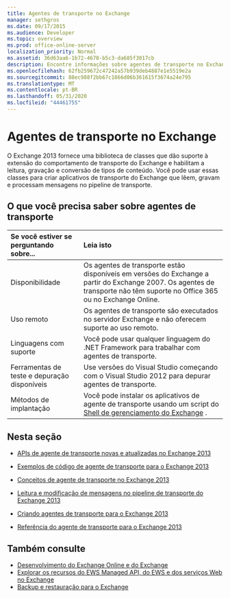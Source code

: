 ```yaml
---
title: Agentes de transporte no Exchange
manager: sethgros
ms.date: 09/17/2015
ms.audience: Developer
ms.topic: overview
ms.prod: office-online-server
localization_priority: Normal
ms.assetid: 36d63aa6-1b72-4670-b5c3-da685f3017cb
description: Encontre informações sobre agentes de transporte no Exchange 2013.
ms.openlocfilehash: 62fb259672c47242a57b939deb4887e1e5519e2a
ms.sourcegitcommit: 88ec988f2bb67c1866d06b361615f3674a24e795
ms.translationtype: MT
ms.contentlocale: pt-BR
ms.lasthandoff: 05/31/2020
ms.locfileid: "44461755"
---
```

# <a name="transport-agents-in-exchange"></a>Agentes de transporte no Exchange
  
O Exchange 2013 fornece uma biblioteca de classes que dão suporte à extensão do comportamento de transporte do Exchange e habilitam a leitura, gravação e conversão de tipos de conteúdo. Você pode usar essas classes para criar aplicativos de transporte do Exchange que lêem, gravam e processam mensagens no pipeline de transporte.
  
## <a name="what-you-need-to-know-about-transport-agents"></a>O que você precisa saber sobre agentes de transporte

|Se você estiver se perguntando sobre...|Leia isto|
|:-----|:-----|
|Disponibilidade  <br/> |Os agentes de transporte estão disponíveis em versões do Exchange a partir do Exchange 2007. Os agentes de transporte não têm suporte no Office 365 ou no Exchange Online.  <br/> |
|Uso remoto  <br/> |Os agentes de transporte são executados no servidor Exchange e não oferecem suporte ao uso remoto.  <br/> |
|Linguagens com suporte  <br/> |Você pode usar qualquer linguagem do .NET Framework para trabalhar com agentes de transporte.  <br/> |
|Ferramentas de teste e depuração disponíveis  <br/> |Use versões do Visual Studio começando com o Visual Studio 2012 para depurar agentes de transporte.  <br/> |
|Métodos de implantação  <br/> |Você pode instalar os aplicativos de agente de transporte usando um script do [Shell de gerenciamento do Exchange](../management/exchange-management-shell.md) .  <br/> |
   
## <a name="in-this-section"></a>Nesta seção

- [APIs de agente de transporte novas e atualizadas no Exchange 2013](new-and-updated-transport-agent-apis-in-exchange-2013.md)
    
- [Exemplos de código de agente de transporte para o Exchange 2013](transport-agent-code-samples-for-exchange-2013.md)
    
- [Conceitos de agente de transporte no Exchange 2013](transport-agent-concepts-in-exchange-2013.md)
    
- [Leitura e modificação de mensagens no pipeline de transporte do Exchange 2013](reading-and-modifying-messages-in-the-exchange-2013-transport-pipeline.md)
    
- [Criando agentes de transporte para o Exchange 2013](creating-transport-agents-for-exchange-2013.md)
    
- [Referência do agente de transporte para o Exchange 2013](transport-agent-reference-for-exchange-2013.md)
    
## <a name="see-also"></a>Também consulte

- [Desenvolvimento do Exchange Online e do Exchange](../exchange-server-development.md)    
- [Explorar os recursos do EWS Managed API, do EWS e dos serviços Web no Exchange](../exchange-web-services/explore-the-ews-managed-api-ews-and-web-services-in-exchange.md)   
- [Backup e restauração para o Exchange](../backup-restore/backup-and-restore-for-exchange-2013.md) 
    

